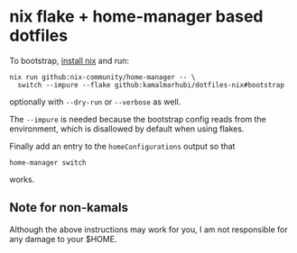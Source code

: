 # nix flake + home-manager based dotfiles

To bootstrap, [install nix] and run:

    nix run github:nix-community/home-manager -- \
      switch --impure --flake github:kamalmarhubi/dotfiles-nix#bootstrap

optionally with `--dry-run` or `--verbose` as well.

The `--impure` is needed because the bootstrap config reads from the
environment, which is disallowed by default when using flakes.

Finally add an entry to the `homeConfigurations` output so that

    home-manager switch

works.

[install nix]: https://zero-to-nix.com/start/install

## Note for non-kamals

Although the above instructions may work for you, I am not responsible for any
damage to your $HOME.
